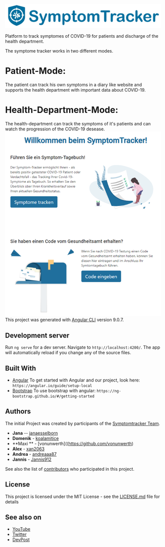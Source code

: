 ![alt text](src/assets/img/Logo_SymptomTracker.jpeg)

Platform to track symptomes of COVID-19 for patients and discharge of the health department.

The symptome tracker works in two different modes.

# Patient-Mode: 
The patient can track his own symptoms in a diary like website and supports the health department with important data about COVID-19.

# Health-Department-Mode: 
The health-department can track the symptoms of it's patients and can watch the progression of the COVID-19 desease.
![alt text](src/assets/img/ex.PNG)
This project was generated with [Angular CLI](https://github.com/angular/angular-cli) version 9.0.7.

## Development server

Run `ng serve` for a dev server. Navigate to `http://localhost:4200/`. The app will automatically reload if you change any of the source files.

## Built With

* [Angular](https://angular.io/) To get started with Angular and our project, look here: `https://angular.io/guide/setup-local`
* [Bootstrap](https://ng-bootstrap.github.io/#/home) To use bootstrap with angular: `https://ng-bootstrap.github.io/#/getting-started`

## Authors

The initial Project was created by participants of the [Symptomtracker Team](https://devpost.com/software/symptomtracker-62xhkp).

* **Jana** -- [janaesselborn](https://github.com/janaesselborn)
* **Domenik** - [koalamitice](https://github.com/koalamitice)
* **Maxi ** - [vonunwerth]((https://github.com/vonunwerth)
* **Alex** - [xan2063](https://github.com/xan2063)
* **Andrea** - [andreaaa87](https://github.com/andreaaa87)
* **Jannis** - [Jannis912](https://github.com/jannis912)

See also the list of [contributors](https://github.com/symptomtracker/backend/contributors) who participated in this project.

## License

This project is licensed under the MIT License - see the [LICENSE.md](LICENSE.md) file for details

## See also on

* [YouTube](https://www.youtube.com/channel/UCQtwhY5A4YLoXUxC61mvbaA)
* [Twitter](https://twitter.com/symptomtracker1)
* [DevPost](https://devpost.com/software/symptomtracker-62xhkp)
